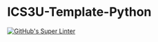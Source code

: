 # ICS3U-Template-Python
[![GitHub's Super Linter](https://github.com/Yiyun-Qin/ICS3U-Unit3-03-Python/workflows/GitHub's%20Super%20Linter/badge.svg)](https://github.com/Yiyun-Qin/ICS3U-Unit3-03-Python/actions)
